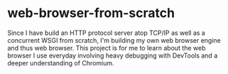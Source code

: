 # web-browser-from-scratch
Since I have build an HTTP protocol server atop TCP/IP as well as a concurrent WSGI from scratch, I'm building my own web browser engine and thus web browser. This project is for me to learn about the web browser I use everyday involving heavy debugging with DevTools and a deeper understanding of Chromium.

